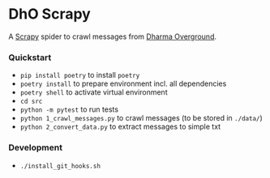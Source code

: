 # DhO Scrapy

A [Scrapy](https://scrapy.org/) spider to crawl messages from 
[Dharma Overground](https://www.dharmaoverground.org/).

### Quickstart

- `pip install poetry` to install `poetry`
- `poetry install` to prepare environment incl. all dependencies
- `poetry shell` to activate virtual environment
- `cd src`
- `python -m pytest` to run tests
- `python 1_crawl_messages.py` to crawl messages (to be stored in `./data/`)
- `python 2_convert_data.py` to extract messages to simple txt


### Development

- `./install_git_hooks.sh`
